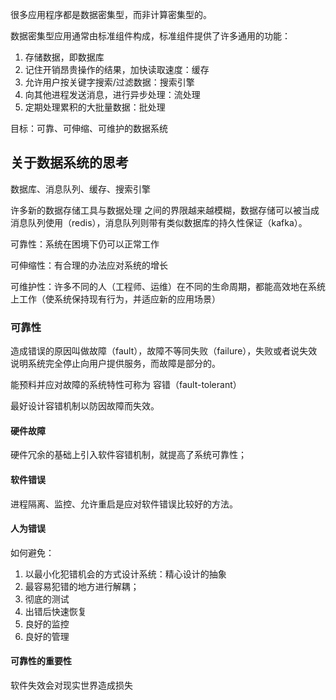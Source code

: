 很多应用程序都是数据密集型，而非计算密集型的。

数据密集型应用通常由标准组件构成，标准组件提供了许多通用的功能：

1. 存储数据，即数据库
2. 记住开销昂贵操作的结果，加快读取速度：缓存
3. 允许用户按关键字搜索/过滤数据：搜索引擎
4. 向其他进程发送消息，进行异步处理：流处理
5. 定期处理累积的大批量数据：批处理



目标：可靠、可伸缩、可维护的数据系统



## 关于数据系统的思考

数据库、消息队列、缓存、搜索引擎



许多新的数据存储工具与数据处理 之间的界限越来越模糊，数据存储可以被当成消息队列使用（redis），消息队列则带有类似数据库的持久性保证（kafka）。



可靠性：系统在困境下仍可以正常工作

可伸缩性：有合理的办法应对系统的增长

可维护性：许多不同的人（工程师、运维）在不同的生命周期，都能高效地在系统上工作（使系统保持现有行为，并适应新的应用场景）





### 可靠性

造成错误的原因叫做故障（fault），故障不等同失败（failure），失败或者说失效说明系统完全停止向用户提供服务，而故障是部分的。

能预料并应对故障的系统特性可称为 容错（fault-tolerant）

最好设计容错机制以防因故障而失效。



#### 硬件故障

硬件冗余的基础上引入软件容错机制，就提高了系统可靠性；





#### 软件错误

进程隔离、监控、允许重启是应对软件错误比较好的方法。



#### 人为错误

如何避免：

1. 以最小化犯错机会的方式设计系统：精心设计的抽象
2. 最容易犯错的地方进行解耦；
3. 彻底的测试
4. 出错后快速恢复
5. 良好的监控
6. 良好的管理





#### 可靠性的重要性

软件失效会对现实世界造成损失
